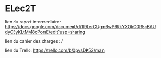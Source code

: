 # ELec2T

lien du raport intermediaire : https://docs.google.com/document/d/1l9kerCUgm6wP6RkYXObC0R5gBAUdyCEyKLtMM8cPomE/edit?usp=sharing

lien du cahier des charges : /

lien du Trello: https://trello.com/b/0pvsDK53/main

